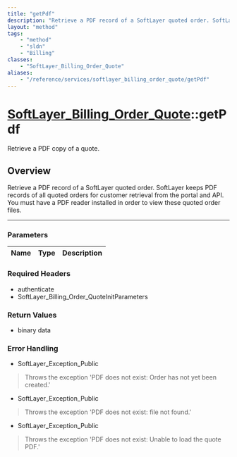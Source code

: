 ```yaml
---
title: "getPdf"
description: "Retrieve a PDF record of a SoftLayer quoted order. SoftLayer keeps PDF records of all quoted orders for customer retriev... "
layout: "method"
tags:
    - "method"
    - "sldn"
    - "Billing"
classes:
    - "SoftLayer_Billing_Order_Quote"
aliases:
    - "/reference/services/softlayer_billing_order_quote/getPdf"
---
```

# [SoftLayer_Billing_Order_Quote](/reference/services/SoftLayer_Billing_Order_Quote)::getPdf

Retrieve a PDF copy of a quote.


## Overview 
Retrieve a PDF record of a SoftLayer quoted order. SoftLayer keeps PDF records of all quoted orders for customer retrieval from the portal and API. You must have a PDF reader installed in order to view these quoted order files. 

-----

### Parameters 
|Name | Type | Description |
| --- | --- | --- |


### Required Headers
* authenticate
* SoftLayer_Billing_Order_QuoteInitParameters


### Return Values
* binary data



### Error Handling

* SoftLayer_Exception_Public 

> Throws the exception 'PDF does not exist: Order has not yet been created.' 

* SoftLayer_Exception_Public 

> Throws the exception 'PDF does not exist: file not found.' 

* SoftLayer_Exception_Public 

> Throws the exception 'PDF does not exist: Unable to load the quote PDF.' 



